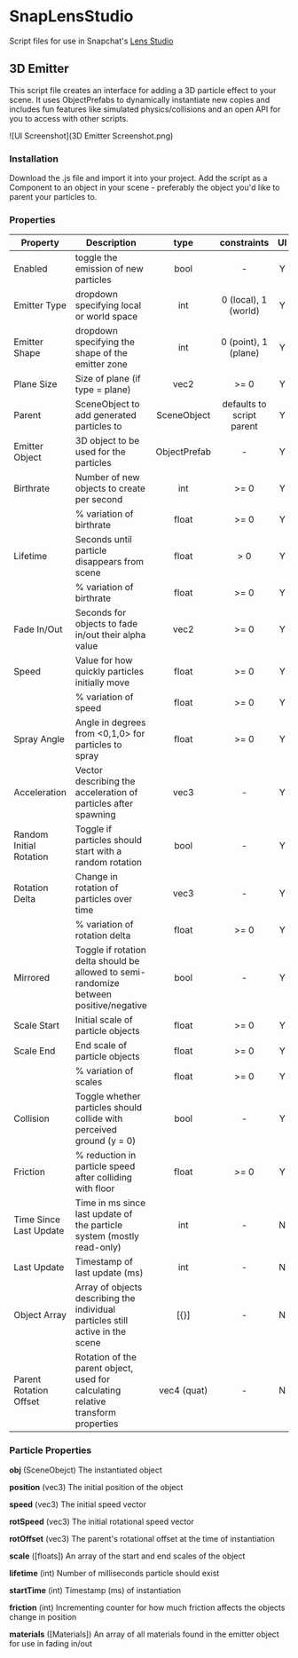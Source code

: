 # SnapLensStudio
Script files for use in Snapchat's [Lens Studio](https://lensstudio.snapchat.com/)

## 3D Emitter
This script file creates an interface for adding a 3D particle effect to your scene. It uses ObjectPrefabs to dynamically instantiate new copies and includes fun features like simulated physics/collisions and an open API for you to access with other scripts.

![UI Screenshot](3D Emitter Screenshot.png)

### Installation
Download the .js file and import it into your project. Add the script as a Component to an object in your scene - preferably the object you'd like to parent your particles to.

### Properties
| Property                	| Description                                                                            	|     type     	|        constraints        	| UI 	|        API key       	|
|-------------------------	|----------------------------------------------------------------------------------------	|:------------:	|:-------------------------:	|:--:	|:--------------------:	|
| Enabled                 	| toggle the emission of new particles                                                   	|     bool     	|             -             	|  Y 	|        enabled       	|
| Emitter Type            	| dropdown specifying local or world space                                               	|      int     	|    0 (local), 1 (world)   	|  Y 	|         type         	|
| Emitter Shape           	| dropdown specifying the shape of the emitter zone                                      	|      int     	|    0 (point), 1 (plane)   	|  Y 	|         shape        	|
| Plane Size              	| Size of plane (if type = plane)                                                        	| vec2         	| >= 0                      	| Y  	| planeSize            	|
| Parent                  	| SceneObject to add generated particles to                                              	| SceneObject  	| defaults to script parent 	| Y  	| parent               	|
| Emitter Object          	| 3D object to be used for the particles                                                 	| ObjectPrefab 	| -                         	| Y  	| emitterObject        	|
| Birthrate               	| Number of new objects to create per second                                             	| int          	| >= 0                      	| Y  	| birthrate[0]         	|
|                         	| % variation of birthrate                                                               	| float        	| >= 0                      	| Y  	| birthrate[1]         	|
| Lifetime                	| Seconds until particle disappears from scene                                           	| float        	| > 0                       	| Y  	| lifetime[0]          	|
|                         	| % variation of birthrate                                                               	| float        	| >= 0                      	| Y  	| lifetime[1]          	|
| Fade In/Out             	| Seconds for objects to fade in/out their alpha value                                   	| vec2         	| >= 0                      	| Y  	| fade                 	|
| Speed                   	| Value for how quickly particles initially move                                         	| float        	| >= 0                      	| Y  	| speed[0]             	|
|                         	| % variation of speed                                                                   	| float        	| >= 0                      	| Y  	| speed[1]             	|
| Spray Angle             	| Angle in degrees from <0,1,0> for particles to spray                                   	| float        	| >= 0                      	| Y  	| sprayAngle (radians) 	|
| Acceleration            	| Vector describing the acceleration of particles after spawning                         	| vec3         	| -                         	| Y  	| acceleration         	|
| Random Initial Rotation 	| Toggle if particles should start with a random rotation                                	| bool         	| -                         	| Y  	| randomRot            	|
| Rotation Delta          	| Change in rotation of particles over time                                              	| vec3         	| -                         	| Y  	| rotation[0]          	|
|                         	| % variation of rotation delta                                                          	| float        	| >= 0                      	| Y  	| rotation[1]          	|
| Mirrored                	| Toggle if rotation delta should be allowed to semi-randomize between positive/negative 	| bool         	| -                         	| Y  	| rotMirrored          	|
| Scale Start             	| Initial scale of particle objects                                                      	| float        	| >= 0                      	| Y  	| scaleStart[0]        	|
| Scale End               	| End scale of particle objects                                                          	| float        	| >= 0                      	| Y  	| scaleEnd[0]          	|
|                         	| % variation of scales                                                                  	| float        	| >= 0                      	| Y  	| scaleStart/End[1]    	|
| Collision               	| Toggle whether particles should collide with perceived ground (y = 0)                  	| bool         	| -                         	| Y  	| collisionEnabled     	|
| Friction                	| % reduction in particle speed after colliding with floor                               	| float        	| >= 0                      	| Y  	| frictionFactor       	|
| Time Since Last Update  	| Time in ms since last update of the particle system (mostly read-only)                 	| int          	| -                         	| N  	| timeSinceLastUpdate  	|
| Last Update             	| Timestamp of last update (ms)                                                          	| int          	| -                         	| N  	| lastUpdate           	|
| Object Array            	| Array of objects describing the individual particles still active in the scene         	| [{}]         	| -                         	| N  	| objects              	|
| Parent Rotation Offset  	| Rotation of the parent object, used for calculating relative transform properties      	| vec4 (quat)  	| -                         	| N  	| parentRotOffset      	|

### Particle Properties

**obj** (SceneObejct) The instantiated object

**position** (vec3) The initial position of the object

**speed** (vec3) The initial speed vector

**rotSpeed** (vec3) The initial rotational speed vector

**rotOffset** (vec3) The parent's rotational offset at the time of instantiation

**scale** ([floats]) An array of the start and end scales of the object

**lifetime** (int) Number of milliseconds particle should exist

**startTime** (int) Timestamp (ms) of instantiation

**friction** (int) Incrementing counter for how much friction affects the objects change in position

**materials** ([Materials]) An array of all materials found in the emitter object for use in fading in/out
